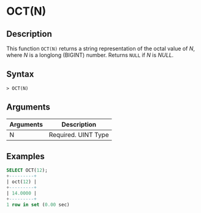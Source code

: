 # **OCT(N)**

## **Description**

This function ``OCT(N)`` returns a string representation of the octal value of *N*, where *N* is a longlong (BIGINT) number. Returns ``NULL`` if *N* is *NULL*.

## **Syntax**

```
> OCT(N)
```

## **Arguments**

|  Arguments   | Description  |
|  ----  | ----  |
| N | Required. UINT Type |

## **Examples**

```SQL
SELECT OCT(12);
+---------+
| oct(12) |
+---------+
| 14.0000 |
+---------+
1 row in set (0.00 sec)
```
